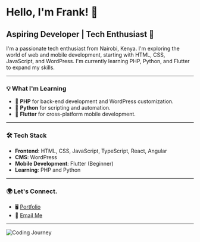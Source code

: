 # Hello, I'm Frank! 👋

## Aspiring Developer | Tech Enthusiast 🌱

I'm a passionate tech enthusiast from Nairobi, Kenya. I'm exploring the world of web and mobile development, starting with HTML, CSS, JavaScript, and WordPress. I'm currently learning PHP, Python, and Flutter to expand my skills.

---

### 💡 What I'm Learning
- 🔧 **PHP** for back-end development and WordPress customization.
- 🐍 **Python** for scripting and automation.
- 📱 **Flutter** for cross-platform mobile development.

---

### 🛠 Tech Stack
- **Frontend**: HTML, CSS, JavaScript, TypeScript, React, Angular
- **CMS**: WordPress
- **Mobile Development**: Flutter (Beginner)
- **Learning**: PHP and Python

---

### 🌍 Let's Connect.
- 🖥 [Portfolio](https://github.com/frankmash)
- 📧 [Email Me](mailto:.com)

---

![Coding Journey](https://media.giphy.com/media/scZPhLqaVOM1qG4lT9/giphy.gif)
